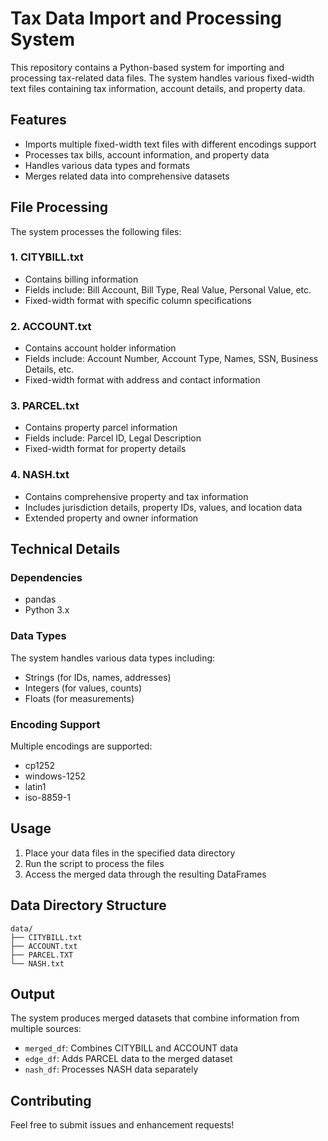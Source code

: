 # Tax Data Import and Processing System

This repository contains a Python-based system for importing and processing tax-related data files. The system handles various fixed-width text files containing tax information, account details, and property data.

## Features

- Imports multiple fixed-width text files with different encodings support
- Processes tax bills, account information, and property data
- Handles various data types and formats
- Merges related data into comprehensive datasets

## File Processing

The system processes the following files:

### 1. CITYBILL.txt
- Contains billing information
- Fields include: Bill Account, Bill Type, Real Value, Personal Value, etc.
- Fixed-width format with specific column specifications

### 2. ACCOUNT.txt
- Contains account holder information
- Fields include: Account Number, Account Type, Names, SSN, Business Details, etc.
- Fixed-width format with address and contact information

### 3. PARCEL.txt
- Contains property parcel information
- Fields include: Parcel ID, Legal Description
- Fixed-width format for property details

### 4. NASH.txt
- Contains comprehensive property and tax information
- Includes jurisdiction details, property IDs, values, and location data
- Extended property and owner information

## Technical Details

### Dependencies
- pandas
- Python 3.x

### Data Types
The system handles various data types including:
- Strings (for IDs, names, addresses)
- Integers (for values, counts)
- Floats (for measurements)

### Encoding Support
Multiple encodings are supported:
- cp1252
- windows-1252
- latin1
- iso-8859-1

## Usage

1. Place your data files in the specified data directory
2. Run the script to process the files
3. Access the merged data through the resulting DataFrames

## Data Directory Structure

```
data/
├── CITYBILL.txt
├── ACCOUNT.txt
├── PARCEL.TXT
└── NASH.txt
```

## Output

The system produces merged datasets that combine information from multiple sources:
- `merged_df`: Combines CITYBILL and ACCOUNT data
- `edge_df`: Adds PARCEL data to the merged dataset
- `nash_df`: Processes NASH data separately

## Contributing

Feel free to submit issues and enhancement requests!